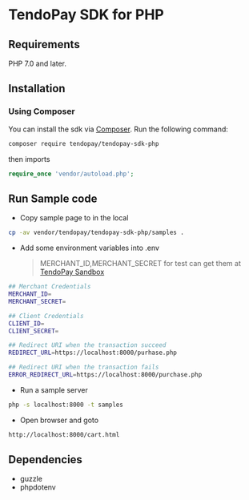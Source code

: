 # TendoPay SDK for PHP

## Requirements

PHP 7.0 and later.

## Installation

### Using Composer

You can install the sdk via [Composer](http://getcomposer.org/). Run the following command:

```bash
composer require tendopay/tendopay-sdk-php
```

then imports

```php
require_once 'vendor/autoload.php';
```

## Run Sample code

- Copy sample page to in the local
```bash
cp -av vendor/tendopay/tendopay-sdk-php/samples .
```

- Add some environment variables into .env
  > MERCHANT_ID,MERCHANT_SECRET for test can get them at [TendoPay Sandbox](https://sandbox.tendopay.ph)
```bash
## Merchant Credentials
MERCHANT_ID=
MERCHANT_SECRET=

## Client Credentials
CLIENT_ID=
CLIENT_SECRET=

## Redirect URI when the transaction succeed
REDIRECT_URL=https://localhost:8000/purhase.php

## Redirect URI when the transaction fails
ERROR_REDIRECT_URL=https://localhost:8000/purchase.php
```

- Run a sample server
```bash
php -s localhost:8000 -t samples
```
- Open browser and goto
```bash
http://localhost:8000/cart.html
```

## Dependencies
- guzzle
- phpdotenv
